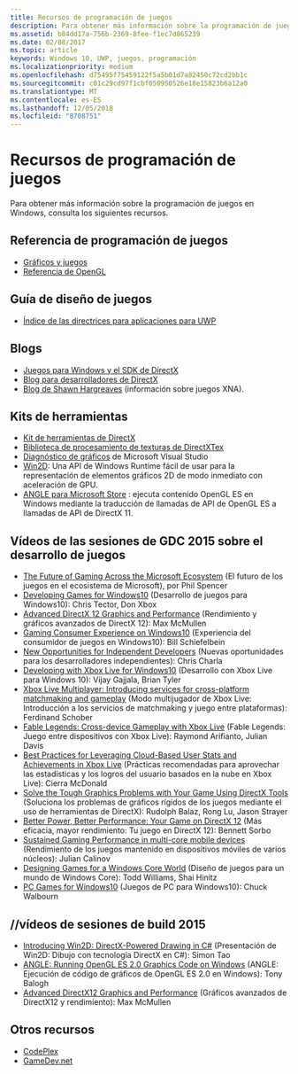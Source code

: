 ```yaml
---
title: Recursos de programación de juegos
description: Para obtener más información sobre la programación de juegos en Windows, consulta los siguientes recursos.
ms.assetid: b84dd17a-756b-2369-8fee-f1ec7d865239
ms.date: 02/08/2017
ms.topic: article
keywords: Windows 10, UWP, juegos, programación
ms.localizationpriority: medium
ms.openlocfilehash: d75495f75459122f5a5b01d7a82450c72cd2bb1c
ms.sourcegitcommit: c01c29cd97f1cbf050950526e18e15823b6a12a0
ms.translationtype: MT
ms.contentlocale: es-ES
ms.lasthandoff: 12/05/2018
ms.locfileid: "8708751"
---
```

# <a name="game-programming-resources"></a>Recursos de programación de juegos




Para obtener más información sobre la programación de juegos en Windows, consulta los siguientes recursos.

## <a name="game-programming-reference"></a>Referencia de programación de juegos


-   [Gráficos y juegos](https://msdn.microsoft.com/library/windows/desktop/ee663279)
-   [Referencia de OpenGL](http://go.microsoft.com/fwlink/p/?LinkID=288875)

## <a name="game-design-guidance"></a>Guía de diseño de juegos


-   [Índice de las directrices para aplicaciones para UWP](https://msdn.microsoft.com/library/windows/apps/hh465424)

## <a name="blogs"></a>Blogs


-   [Juegos para Windows y el SDK de DirectX]( http://go.microsoft.com/fwlink/p/?LinkID=288873)
-   [Blog para desarrolladores de DirectX]( http://go.microsoft.com/fwlink/p/?LinkID=288874)
-   [Blog de Shawn Hargreaves]( http://go.microsoft.com/fwlink/p/?LinkID=288872) (información sobre juegos XNA).

## <a name="toolkits"></a>Kits de herramientas


-   [Kit de herramientas de DirectX](  http://go.microsoft.com/fwlink/p/?LinkID=248929)
-   [Biblioteca de procesamiento de texturas de DirectXTex](  http://go.microsoft.com/fwlink/p/?LinkID=248926)
-   [Diagnóstico de gráficos](https://msdn.microsoft.com/library/windows/apps/hh873207.aspx) de Microsoft Visual Studio
-   [Win2D](https://github.com/Microsoft/Win2D): Una API de Windows Runtime fácil de usar para la representación de elementos gráficos 2D de modo inmediato con aceleración de GPU.
-   [ANGLE para Microsoft Store](http://go.microsoft.com/fwlink/p/?linkid=618387) : ejecuta contenido OpenGL ES en Windows mediante la traducción de llamadas de API de OpenGL ES a llamadas de API de DirectX 11.

## <a name="gdc-2015-game-dev-session-videos"></a>Vídeos de las sesiones de GDC 2015 sobre el desarrollo de juegos


-   [The Future of Gaming Across the Microsoft Ecosystem](http://channel9.msdn.com/Events/GDC/GDC-2015/The-Future-of-Gaming-Across-the-Microsoft-Ecosystem) (El futuro de los juegos en el ecosistema de Microsoft), por Phil Spencer
-   [Developing Games for Windows10](http://channel9.msdn.com/Events/GDC/GDC-2015/Developing-Games-for-Windows-10) (Desarrollo de juegos para Windows10): Chris Tector, Don Xbox
-   [Advanced DirectX 12 Graphics and Performance](http://channel9.msdn.com/Events/GDC/GDC-2015/Advanced-DirectX12-Graphics-and-Performance) (Rendimiento y gráficos avanzados de DirectX 12): Max McMullen
-   [Gaming Consumer Experience on Windows10](http://channel9.msdn.com/Events/GDC/GDC-2015/Gaming-Consumer-Experience-on-Windows-10) (Experiencia del consumidor de juegos en Windows10): Bill Schiefelbein
-   [New Opportunities for Independent Developers](http://channel9.msdn.com/Events/GDC/GDC-2015/New-Opportunities-for-Independent-Developers) (Nuevas oportunidades para los desarrolladores independientes): Chris Charla
-   [Developing with Xbox Live for Windows10](http://channel9.msdn.com/Events/GDC/GDC-2015/Developing-with-Xbox-Live-for-Windows-10) (Desarrollo con Xbox Live para Windows 10): Vijay Gajjala, Brian Tyler
-   [Xbox Live Multiplayer: Introducing services for cross-platform matchmaking and gameplay](http://channel9.msdn.com/Events/GDC/GDC-2015/Xbox-Live-Multiplayer-Introducing-services-for-cross-platform-matchmaking-and-gameplay) (Modo multijugador de Xbox Live: Introducción a los servicios de matchmaking y juego entre plataformas): Ferdinand Schober
-   [Fable Legends: Cross-device Gameplay with Xbox Live](http://channel9.msdn.com/Events/GDC/GDC-2015/Fable-Legends-Cross-device-Gameplay-with-Xbox-Live) (Fable Legends: Juego entre dispositivos con Xbox Live): Raymond Arifianto, Julian Davis
-   [Best Practices for Leveraging Cloud-Based User Stats and Achievements in Xbox Live](http://channel9.msdn.com/Events/GDC/GDC-2015/Best-Practices-for-Leveraging-Cloud-Based-User-Stats-and-Achievements-in-Xbox-Live) (Prácticas recomendadas para aprovechar las estadísticas y los logros del usuario basados en la nube en Xbox Live): Cierra McDonald
-   [Solve the Tough Graphics Problems with Your Game Using DirectX Tools](http://channel9.msdn.com/Events/GDC/GDC-2015/Solve-the-Tough-Graphics-Problems-with-your-Game-Using-DirectX-Tools) (Soluciona los problemas de gráficos rígidos de los juegos mediante el uso de herramientas de DirectX): Rudolph Balaz, Rong Lu, Jason Strayer
-   [Better Power, Better Performance: Your Game on DirectX 12](http://channel9.msdn.com/Events/GDC/GDC-2015/Better-Power-Better-Performance-Your-Game-on-DirectX12) (Más eficacia, mayor rendimiento: Tu juego en DirectX 12): Bennett Sorbo
-   [Sustained Gaming Performance in multi-core mobile devices](http://channel9.msdn.com/Events/GDC/GDC-2015/Sustained-gaming-performance-in-multi-core-mobile-devices) (Rendimiento de los juegos mantenido en dispositivos móviles de varios núcleos): Julian Calinov
-   [Designing Games for a Windows Core World](http://channel9.msdn.com/Events/GDC/GDC-2015/Designing-Games-for-a-Windows-Core-World) (Diseño de juegos para un mundo de Windows Core): Todd Williams, Shai Hinitz
-   [PC Games for Windows10](http://channel9.msdn.com/Events/GDC/GDC-2015/PC-Games-for-Windows-10) (Juegos de PC para Windows10): Chuck Walbourn

## <a name="build-2015-session-videos"></a>//vídeos de sesiones de build 2015


-   [Introducing Win2D: DirectX-Powered Drawing in C#](https://channel9.msdn.com/Events/Build/2015/2-631) (Presentación de Win2D: Dibujo con tecnología DirectX en C#): Simon Tao
-   [ANGLE: Running OpenGL ES 2.0 Graphics Code on Windows](https://channel9.msdn.com/Events/Build/2015/3-686) (ANGLE: Ejecución de código de gráficos de OpenGL ES 2.0 en Windows): Tony Balogh
-   [Advanced DirectX12 Graphics and Performance](https://channel9.msdn.com/Events/Build/2015/3-673) (Gráficos avanzados de DirectX12 y rendimiento): Max McMullen

## <a name="other-resources"></a>Otros recursos


-   [CodePlex](http://go.microsoft.com/fwlink/p/?LinkID=76627)
-   [GameDev.net](http://go.microsoft.com/fwlink/p/?LinkID=288870)

 

 




